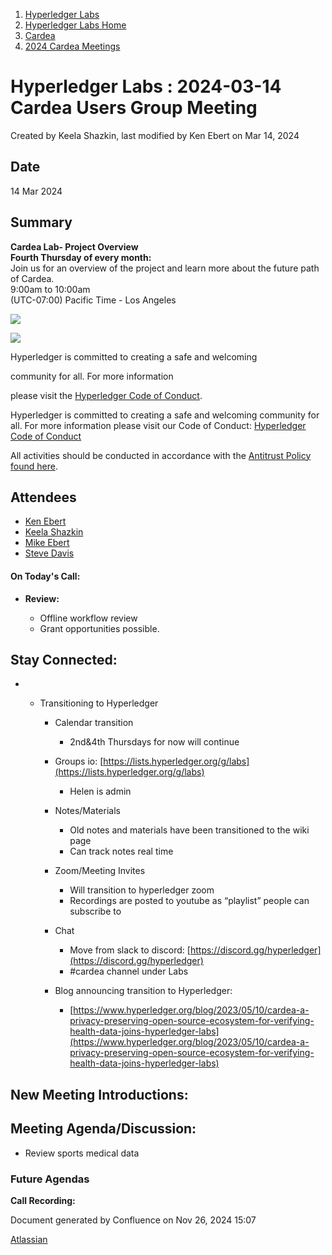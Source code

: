 1. [Hyperledger Labs](index.html)
2. [Hyperledger Labs Home](Hyperledger-Labs-Home_20283400.html)
3. [Cardea](Cardea_20290619.html)
4. [2024 Cardea Meetings](2024-Cardea-Meetings_20294494.html)

# Hyperledger Labs : 2024-03-14 Cardea Users Group Meeting

Created by Keela Shazkin, last modified by Ken Ebert on Mar 14, 2024

## Date

14 Mar 2024

## **Summary**

**Cardea Lab- Project Overview  
Fourth Thursday of every month:**   
Join us for an overview of the project and learn more about the future path of Cardea.  
9:00am to 10:00am  
(UTC-07:00) Pacific Time - Los Angeles

![](https://wiki.hyperledger.org/download/attachments/29034696/Antitrustnotice.png?version=1&modificationDate=1581695654000&api=v2)

![](https://wiki.hyperledger.org/download/attachments/2392771/welcome.png?version=2&modificationDate=1572450107000&api=v2)

Hyperledger is committed to creating a safe and welcoming

community for all. For more information

please visit the [Hyperledger Code of Conduct](https://lf-hyperledger.atlassian.net/wiki/display/HYP/Hyperledger+Code+of+Conduct).

Hyperledger is committed to creating a safe and welcoming community for all. For more information please visit our Code of Conduct: [Hyperledger Code of Conduct](https://lf-hyperledger.atlassian.net/wiki/display/HYP/Hyperledger+Code+of+Conduct)

All activities should be conducted in accordance with the [Antitrust Policy found here](http://www.linuxfoundation.org/antitrust-policy).

## Attendees

- [Ken Ebert](https://lf-hyperledger.atlassian.net/wiki/people/70121:2cc4df0e-16de-40dc-ba52-09649099759a?ref=confluence)
- [Keela Shazkin](https://lf-hyperledger.atlassian.net/wiki/people/70121:7cbe8607-7886-4e79-bd78-6cdc8e6bb29e?ref=confluence)
- [Mike Ebert](https://lf-hyperledger.atlassian.net/wiki/people/5ea322540d58350c2b066eeb?ref=confluence)
- [Steve Davis](https://lf-hyperledger.atlassian.net/wiki/people/70121:d7dca5e7-56ca-4ae0-8e77-6715148a61d2?ref=confluence)

#### **On Today's Call:**

- **Review:**  
  
  - Offline workflow review
  - Grant opportunities possible.

## **Stay Connected:**

- - Transitioning to Hyperledger
    
    - Calendar transition
      
      - 2nd&amp;4th Thursdays for now will continue
    - Groups io: [https://lists.hyperledger.org/g/labs](https://lists.hyperledger.org/g/labs)
      
      - Helen is admin
    - Notes/Materials
      
      - Old notes and materials have been transitioned to the wiki page
      - Can track notes real time
    - Zoom/Meeting Invites
      
      - Will transition to hyperledger zoom
      - Recordings are posted to youtube as “playlist” people can subscribe to
    - Chat
      
      - Move from slack to discord: [https://discord.gg/hyperledger](https://discord.gg/hyperledger)
      - #cardea channel under Labs
    - Blog announcing transition to Hyperledger:
      
      - [https://www.hyperledger.org/blog/2023/05/10/cardea-a-privacy-preserving-open-source-ecosystem-for-verifying-health-data-joins-hyperledger-labs](https://www.hyperledger.org/blog/2023/05/10/cardea-a-privacy-preserving-open-source-ecosystem-for-verifying-health-data-joins-hyperledger-labs)

## **New Meeting Introductions:**

## **Meeting Agenda/Discussion:**

- Review sports medical data

### **Future Agendas**

**Call Recording:** 

Document generated by Confluence on Nov 26, 2024 15:07

[Atlassian](http://www.atlassian.com/)
